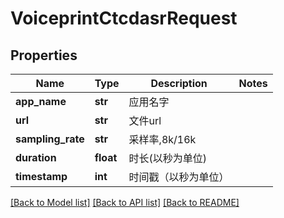 # VoiceprintCtcdasrRequest

## Properties
Name | Type | Description | Notes
------------ | ------------- | ------------- | -------------
**app_name** | **str** | 应用名字 | 
**url** | **str** | 文件url | 
**sampling_rate** | **str** | 采样率,8k/16k | 
**duration** | **float** | 时长(以秒为单位) | 
**timestamp** | **int** | 时间戳（以秒为单位） | 

[[Back to Model list]](../README.md#documentation-for-models) [[Back to API list]](../README.md#documentation-for-api-endpoints) [[Back to README]](../README.md)



